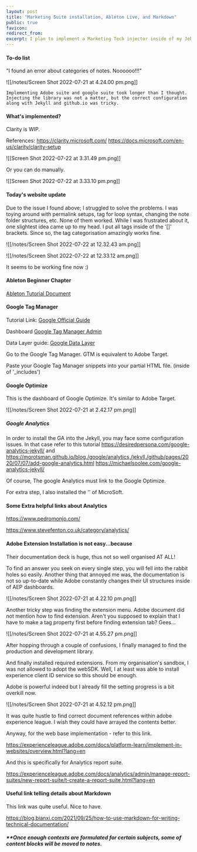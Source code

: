 ```yaml
---
layout: post
title: "Marketing Suite installation, Ableton Live, and Markdown"
public: true
favicon:
redirect_from: 
excerpt: I plan to implement a Marketing Tech injector inside of my Jekyll-based website. 
---
```


#### To-do list

"I found an error about categories of notes. Noooooo!!!"

![[/notes/Screen Shot 2022-07-21 at 4.24.00 pm.png]]



`Implementing Adobe suite and google suite took longer than I thought. Injecting the library was not a matter, but the correct configuration along with Jekyll and github.io was tricky.`

#### What's implemented? 

Clarity is WIP. 

References: 
https://clarity.microsoft.com/
https://docs.microsoft.com/en-us/clarity/clarity-setup

![[Screen Shot 2022-07-22 at 3.31.49 pm.png]]

Or you can do manually. 

![[Screen Shot 2022-07-22 at 3.33.10 pm.png]]

#### Today's website update


Due to the issue I found above; I struggled to solve the problems. I was toying around with permalink setups, tag for loop syntax, changing the note folder structures, etc. None of them worked. While I was frustrated about it, one slightest idea came up to my head. I put all tags inside of the '[]' brackets. Since so, the tag categorisation amazingly works fine. 


![[/notes/Screen Shot 2022-07-22 at 12.32.43 am.png]]
<br/>

![[/notes/Screen Shot 2022-07-22 at 12.33.12 am.png]]

It seems to be working fine now :) 

#### Ableton Beginner Chapter 

[Ableton Tutorial Document](<http://intro.online.berklee.edu/?mkt_tok=NDk3LUdFSC00MzAAAAGCgjw0QA6eqLMklSAi5TCIZ8OOSEPT6qnzSPJNSdcZCdWk0oYGTSYkMPenaemX8RvgOLd6tY5HI-ivWqwmIa2vJAvcul08nTlGi60ZzoB6g6Z9JhY#/247/Online+Courses+REVMPRD-278.01/247/1/sessions-and-arrangements>)


#### Google Tag Manager

Tutorial Link: [Google Official Guide](<https://developers.google.com/tag-platform/tag-manager/web>)

Dashboard [Google Tag Manager Admin](<https://tagmanager.google.com/#/admin/>)

Data Layer guide: [Google Data Layer](<https://developers.google.com/tag-platform/tag-manager/web/datalayer>)


Go to the Google Tag Manager. GTM is equivalent to Adobe Target. 


Paste your Google Tag Manager snippets into your partial HTML file. (inside of '\_includes')



#### Google Optimize 

This is the dashboard of Google Optimize. It's similar to Adobe Target. 


![[/notes/Screen Shot 2022-07-21 at 2.42.17 pm.png]]


##### Google Analytics 

In order to install the GA into the Jekyll, you may face some configuration issues. In that case refer to this tutorial https://desiredpersona.com/google-analytics-jekyll/ and https://morotsman.github.io/blog,/google/analytics,/jekyll,/github/pages/2020/07/07/add-google-analytics.html 
https://michaelsoolee.com/google-analytics-jekyll/

Of course, The google Analytics must link to the Google Optimize.


For extra step, I also installed the '' of MicroSoft. 


#### Some Extra helpful links about Analytics


https://www.pedromonjo.com/

https://www.stevefenton.co.uk/category/analytics/





#### Adobe Extension Installation is not easy...because 

Their documentation deck is huge, thus not so well organised AT ALL!

To find an answer you seek on every single step, you will fell into the rabbit holes so easily. 
Another thing that annoyed me was, the documentation is not so up-to-date while Adobe constantly changes their UI structures inside of AEP dashboards. 


![[/notes/Screen Shot 2022-07-21 at 4.22.10 pm.png]]


Another tricky step was finding the extension menu. Adobe document did not mention how to find extension. Aren't you supposed to explain that I have to make a tag property first before finding extension tab? Gees...


![[/notes/Screen Shot 2022-07-21 at 4.55.27 pm.png]]

After hopping through a couple of confusions, I finally managed to find the production and development library.



And finally installed required extensions. From my organisation's sandbox, I was not allowed to adopt the webSDK. Well, I at least was able to install experience client ID service so this should be enough. 

Adobe is powerful indeed but I already fill the setting progress is a bit overkill now. 


![[/notes/Screen Shot 2022-07-21 at 4.52.12 pm.png]]

It was quite hustle to find correct document references within adobe experience league. I wish they could have arrayed the contents better. 

Anyway, for the web base implementation - refer to this link. 

https://experienceleague.adobe.com/docs/platform-learn/implement-in-websites/overview.html?lang=en

And this is specifically for Analytics report suite. 

https://experienceleague.adobe.com/docs/analytics/admin/manage-report-suites/new-report-suite/t-create-a-report-suite.html?lang=en



#### Useful link telling details about Markdown  

This link was quite useful. Nice to have. 

https://blog.bianxi.com/2021/09/25/how-to-use-markdown-for-writing-technical-documentation/


##### **Once enough contexts are formulated for certain subjects, some of content blocks will be moved to notes.

